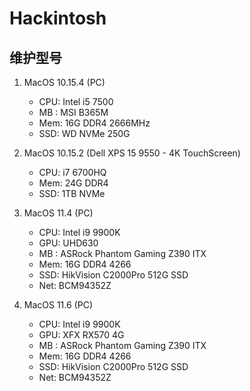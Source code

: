 # Hackintosh

## 维护型号

1. MacOS 10.15.4 (PC)
    * CPU: Intel i5 7500
    * MB : MSI B365M
    * Mem: 16G DDR4 2666MHz
    * SSD: WD NVMe 250G

2. MacOS 10.15.2 (Dell XPS 15 9550 - 4K TouchScreen)
    * CPU: i7 6700HQ
    * Mem: 24G DDR4
    * SSD: 1TB NVMe

3. MacOS 11.4 (PC)
    * CPU: Intel i9 9900K
    * GPU: UHD630
    * MB : ASRock Phantom Gaming Z390 ITX
    * Mem: 16G DDR4 4266
    * SSD: HikVision C2000Pro 512G SSD
    * Net: BCM94352Z
   
4. MacOS 11.6 (PC)
    * CPU: Intel i9 9900K
    * GPU: XFX RX570 4G
    * MB : ASRock Phantom Gaming Z390 ITX
    * Mem: 16G DDR4 4266
    * SSD: HikVision C2000Pro 512G SSD
    * Net: BCM94352Z
   